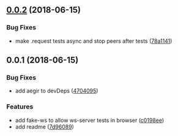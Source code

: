 <a name="0.0.2"></a>
## [0.0.2](https://github.com/mkg20001/interface-data-exchange/compare/v0.0.1...v0.0.2) (2018-06-15)


### Bug Fixes

* make .request tests async and stop peers after tests ([78a1141](https://github.com/mkg20001/interface-data-exchange/commit/78a1141))



<a name="0.0.1"></a>
## 0.0.1 (2018-06-15)


### Bug Fixes

* add aegir to devDeps ([4704095](https://github.com/mkg20001/interface-data-exchange/commit/4704095))


### Features

* add fake-ws to allow ws-server tests in browser ([c0198ee](https://github.com/mkg20001/interface-data-exchange/commit/c0198ee))
* add readme ([7d96089](https://github.com/mkg20001/interface-data-exchange/commit/7d96089))



